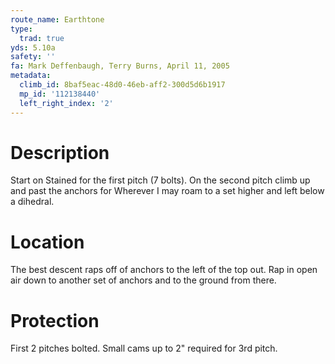 ```yaml
---
route_name: Earthtone
type:
  trad: true
yds: 5.10a
safety: ''
fa: Mark Deffenbaugh, Terry Burns, April 11, 2005
metadata:
  climb_id: 8baf5eac-48d0-46eb-aff2-300d5d6b1917
  mp_id: '112138440'
  left_right_index: '2'
---
```

# Description
Start on Stained for the first pitch (7 bolts).  On the second pitch climb up and past the anchors for Wherever I may roam to a set higher and left below a dihedral.

# Location
The best descent raps off of anchors to the left of the top out.  Rap in open air down to another set of anchors and to the ground from there.

# Protection
First 2 pitches bolted.  Small cams up to 2" required for 3rd pitch.
